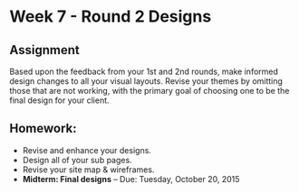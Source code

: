 # Week 7 - Round 2 Designs
## Assignment
Based upon the feedback from your 1st and 2nd rounds, make informed design changes to all your visual layouts. Revise your themes by omitting those that are not working, with the primary goal of choosing one to be the final design for your client.

## Homework:
- Revise and enhance your designs.
- Design all of your sub pages.
- Revise your site map & wireframes.
- **Midterm: Final designs** – Due: Tuesday, October 20, 2015
